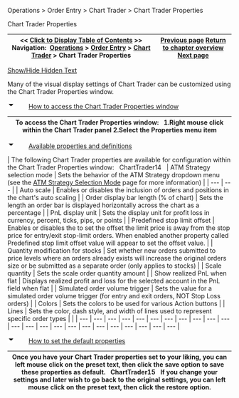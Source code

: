 ﻿


Operations \> Order Entry \> Chart Trader \> Chart Trader Properties






















Chart Trader Properties







| \<\< [Click to Display Table of Contents](properties3.md) \>\> **Navigation:**     [Operations](operations-1.md) \> [Order Entry](order_entry-1.md) \> [Chart Trader](chart_trader-1.md) \> Chart Trader Properties | [Previous page](charttrader_attachtoindicator-1.md) [Return to chapter overview](chart_trader-1.md) [Next page](fx_pro-1.md) |
| --- | --- |




[Show/Hide Hidden Text](javascript:HMToggleExpandAll(!HMAnyToggleOpen()) "Click to open/close expanding sections")









Many of the visual display settings of Chart Trader can be customized using the Chart Trader Properties window.


![tog_minus](tog_minus-1.gif)        [How to access the Chart Trader Properties window](javascript:HMToggle('toggle','HowToAccessTheChartTraderPropertiesWindow','HowToAccessTheChartTraderPropertiesWindow_ICON'))




| To access the Chart Trader Properties window:   1\.Right mouse click within the Chart Trader panel 2\.Select the Properties menu item |
| --- |



![tog_minus](tog_minus-1.gif)        [Available properties and definitions](javascript:HMToggle('toggle','AvailablePropertiesAndDefinitions','AvailablePropertiesAndDefinitions_ICON'))




| The following Chart Trader properties are available for configuration within the Chart Trader Properties window:   ChartTrader14     | ATM Strategy selection mode | Sets the behavior of the ATM Strategy dropdown menu (see the [ATM Strategy Selection Mode](atm_strategy_selection_mode-1.md) page for more information) | | --- | --- | | Auto scale | Enables or disables the inclusion of orders and positions in the chart's auto scaling | | Order display bar length (% of chart) | Sets the length an order bar is displayed horizontally across the chart as a percentage | | PnL display unit | Sets the display unit for profit loss in currency, percent, ticks, pips, or points | | Predefined stop limit offset | Enables or disables the to set the offset the limit price is away from the stop price for entry/exit stop\-limit orders. When enabled another property called Predefined stop limit offset value will appear to set the offset value. | | Quantity modification for stocks | Set whether new orders submitted to price levels where an orders already exists will increase the original orders size or be submitted as a separate order (only applies to stocks) | | Scale quantity | Sets the scale order quantity amount | | Show realized PnL when flat | Displays realized profit and loss for the selected account in the PnL field when flat | | Simulated order volume trigger | Sets the value for a simulated order volume trigger (for entry and exit orders, NOT Stop Loss orders) | | Colors | Sets the colors to be used for various Action buttons | | Lines | Sets the color, dash style, and width of lines used to represent specific order types | |
| --- | --- | --- | --- | --- | --- | --- | --- | --- | --- | --- | --- | --- | --- | --- | --- | --- | --- | --- | --- | --- | --- | --- |



![tog_minus](tog_minus-1.gif)        [How to set the default properties](javascript:HMToggle('toggle','HowToSetTheDefaultProperties','HowToSetTheDefaultProperties_ICON'))




| Once you have your Chart Trader properties set to your liking, you can left mouse click on the preset text, then click the save option to save these properties as default.   ChartTrader15   If you change your settings and later wish to go back to the original settings, you can left mouse click on the preset text, then click the restore option. |
| --- |










